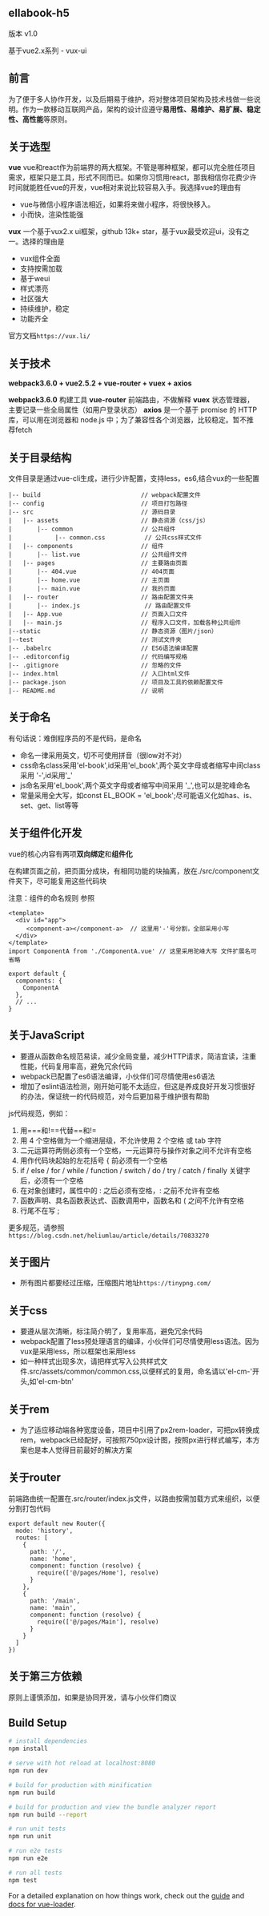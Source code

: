 ellabook-h5
-----------
版本 v1.0

基于vue2.x系列 - vux-ui 

前言
--
为了便于多人协作开发，以及后期易于维护，将对整体项目架构及技术栈做一些说明。作为一款移动互联网产品，架构的设计应遵守**易用性、易维护、易扩展、稳定性、高性能**等原则。

关于选型
----
**vue**  vue和react作为前端界的两大框架。不管是哪种框架，都可以完全胜任项目需求，框架只是工具，形式不同而已。如果你习惯用react，那我相信你花费少许时间就能胜任vue的开发，vue相对来说比较容易入手。我选择vue的理由有

 - vue与微信小程序语法相近，如果将来做小程序，将很快移入。
 - 小而快，渲染性能强

**vux** 一个基于vux2.x ui框架，github 13k+ star，基于vux最受欢迎ui，没有之一。选择的理由是

 - vux组件全面
 - 支持按需加载
 - 基于weui
 - 样式漂亮
 - 社区强大
 - 持续维护，稳定
 - 功能齐全

官方文档`https://vux.li/`

关于技术
----
**webpack3.6.0 + vue2.5.2 + vue-router + vuex + axios**

**webpack3.6.0** 构建工具
**vue-router** 前端路由，不做解释
**vuex** 状态管理器，主要记录一些全局属性（如用户登录状态）
**axios** 是一个基于 promise 的 HTTP 库，可以用在浏览器和 node.js 中；为了兼容性各个浏览器，比较稳定。暂不推荐fetch

关于目录结构
------
文件目录是通过vue-cli生成，进行少许配置，支持less，es6,结合vux的一些配置

    |-- build                            // webpack配置文件
    |-- config                           // 项目打包路径
    |-- src                              // 源码目录
    |   |-- assets                       // 静态资源（css/js）
    |       |-- common                   // 公共组件
    |            |-- common.css           // 公共css样式文件
    |   |-- components                   // 组件
    |       |-- list.vue           	     // 公共组件文件
    |   |-- pages                   	 // 主要路由页面
    |       |-- 404.vue                  // 404页面
    |       |-- home.vue                 // 主页面
    |       |-- main.vue                 // 我的页面
    |   |-- router                   	 // 路由配置文件夹
    |       |-- index.js                  // 路由配置文件
    |   |-- App.vue                      // 页面入口文件
    |   |-- main.js                      // 程序入口文件，加载各种公共组件
    |--static                            // 静态资源（图片/json）
    |--test                              // 测试文件夹
    |-- .babelrc                         // ES6语法编译配置
    |-- .editorconfig                    // 代码编写规格
    |-- .gitignore                       // 忽略的文件
    |-- index.html                       // 入口html文件
    |-- package.json                     // 项目及工具的依赖配置文件
    |-- README.md                        // 说明

关于命名
----
有句话说：难倒程序员的不是代码，是命名

 - 命名一律采用英文，切不可使用拼音（很low对不对）
 - css命名class采用'el-book',id采用'el_book',两个英文字母或者缩写中间class采用 '-',id采用'_'
 - js命名采用'el_book',两个英文字母或者缩写中间采用 '_',也可以是驼峰命名
 - 常量采用全大写，如const EL_BOOK = 'el_book';尽可能语义化如has、is、set、get、list等等

关于组件化开发
-------
vue的核心内容有两项**双向绑定**和**组件化**

在构建页面之前，把页面分成块，有相同功能的块抽离，放在./src/component文件夹下，尽可能复用这些代码块

注意：组件的命名规则 参照

    <template>
      <div id="app">
         <component-a></component-a>  // 这里用'-'号分割，全部采用小写
      </div>
    </template>
    import ComponentA from './ComponentA.vue' // 这里采用驼峰大写 文件扩展名可省略
    
    export default {
      components: {
        ComponentA
      },
      // ...
    }

关于JavaScript
------------

 - 要遵从函数命名规范易读，减少全局变量，减少HTTP请求，简洁宜读，注重性能，代码复用率高，避免冗余代码
 - webpack已配置了es6语法编译，小伙伴们可尽情使用es6语法
 - 增加了eslint语法检测，刚开始可能不太适应，但这是养成良好开发习惯很好的办法，保证统一的代码规范，对今后更加易于维护很有帮助

js代码规范，例如：

 1. 用===和!==代替==和!=
 2. 用 4 个空格做为一个缩进层级，不允许使用 2 个空格 或 tab 字符
 3. 二元运算符两侧必须有一个空格，一元运算符与操作对象之间不允许有空格
 4. 用作代码块起始的左花括号 { 前必须有一个空格
 5. if / else / for / while / function / switch / do / try / catch /
    finally 关键字后，必须有一个空格
 6. 在对象创建时，属性中的 : 之后必须有空格，: 之前不允许有空格
 7. 函数声明、具名函数表达式、函数调用中，函数名和 ( 之间不允许有空格
 8. 行尾不在写 ;

更多规范，请参照`https://blog.csdn.net/heliumlau/article/details/70833270`

关于图片
-----

 - 所有图片都要经过压缩，压缩图片地址`https://tinypng.com/`

关于css
-----

 - 要遵从层次清晰，标注简介明了，复用率高，避免冗余代码
 - webpack配置了less预处理语言的编译，小伙伴们可尽情使用less语法。因为vux是采用less，所以框架也采用less
 - 如一种样式出现多次，请把样式写入公共样式文件.src/assets/common/common.css,以便样式的复用，命名请以'el-cm-'开头,如'el-cm-btn'

关于rem
-----

- 为了适应移动端各种宽度设备，项目中引用了px2rem-loader，可把px转换成rem，webpack已经配好，可按照750px设计图，按照px进行样式编写，本方案也是本人觉得目前最好的解决方案


关于router
--------
前端路由统一配置在.src/router/index.js文件，以路由按需加载方式来组织，以便分割打包代码

    export default new Router({
      mode: 'history',
      routes: [
        {
          path: '/',
          name: 'home',
          component: function (resolve) {
            require(['@/pages/Home'], resolve)
          }
        },
        {
          path: '/main',
          name: 'main',
          component: function (resolve) {
            require(['@/pages/Main'], resolve)
          }
        }
      ]
    })

关于第三方依赖
-------
原则上谨慎添加，如果是协同开发，请与小伙伴们商议


## Build Setup

``` bash
# install dependencies
npm install

# serve with hot reload at localhost:8080
npm run dev

# build for production with minification
npm run build

# build for production and view the bundle analyzer report
npm run build --report

# run unit tests
npm run unit

# run e2e tests
npm run e2e

# run all tests
npm test
```

For a detailed explanation on how things work, check out the [guide](http://vuejs-templates.github.io/webpack/) and [docs for vue-loader](http://vuejs.github.io/vue-loader).
